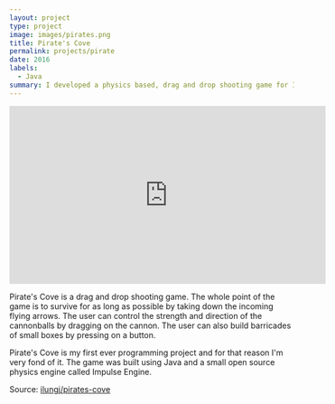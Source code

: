 ```yaml
---
layout: project
type: project
image: images/pirates.png
title: Pirate's Cove
permalink: projects/pirate
date: 2016
labels:
  - Java
summary: I developed a physics based, drag and drop shooting game for ICS111.
---
```


<iframe width="560" height="315" src="https://www.youtube.com/embed/nT5VE1eTZoM" frameborder="0" allowfullscreen></iframe> <br>

Pirate's Cove is a drag and drop shooting game. The whole point of the game is to survive for as long as possible by taking down the incoming flying arrows. The user can control the strength and direction of the cannonballs by dragging on the cannon. The user can also build barricades of small boxes by pressing on a button.

Pirate's Cove is my first ever programming project and for that reason I'm very fond of it. The game was built using Java and a small open source physics engine called Impulse Engine. 

Source: <a href="https://github.com/ilungj/pirates-cove"><i class="large github icon"></i>ilungj/pirates-cove</a>

